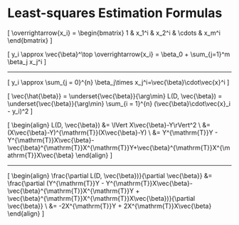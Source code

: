 # Least-squares Estimation Formulas

\[
\overrightarrow{x_i} = \begin{bmatrix} 1 & x_1^i & x_2^i & \cdots & x_m^i \end{bmatrix}
\]


\[
y_i \approx \vec{\beta}^\top \overrightarrow{x_i} = \beta_0 + \sum_{j=1}^m \beta_j x_j^i
\]

---

\[
y_i \approx \sum_{j = 0}^{n} \beta_j\times x_j^i=\vec{\beta}\cdot\vec{x}^i
\]


\[
\vec{\hat{\beta}} = \underset{\vec{\beta}}{\arg\min} L(D, \vec{\beta}) = \underset{\vec{\beta}}{\arg\min} \sum_{i = 1}^{n} (\vec{\beta}\cdot\vec{x}_i - y_i)^2
\]


\[
\begin{align}
L(D, \vec{\beta}) &= \lVert X\vec{\beta}-Y\rVert^2 \\
&= (X\vec{\beta}-Y)^{\mathrm{T}}(X\vec{\beta}-Y) \\
&= Y^{\mathrm{T}}Y - Y^{\mathrm{T}}X\vec{\beta}-\vec{\beta}^{\mathrm{T}}X^{\mathrm{T}}Y+\vec{\beta}^{\mathrm{T}}X^{\mathrm{T}}X\vec{\beta}
\end{align}
\]

---


\[
\begin{align}
\frac{\partial L(D, \vec{\beta})}{\partial \vec{\beta}} &= \frac{\partial (Y^{\mathrm{T}}Y - Y^{\mathrm{T}}X\vec{\beta}-\vec{\beta}^{\mathrm{T}}X^{\mathrm{T}}Y + \vec{\beta}^{\mathrm{T}}X^{\mathrm{T}}X\vec{\beta})}{\partial \vec{\beta}} \\
&= -2X^{\mathrm{T}}Y + 2X^{\mathrm{T}}X\vec{\beta}
\end{align}
\]

